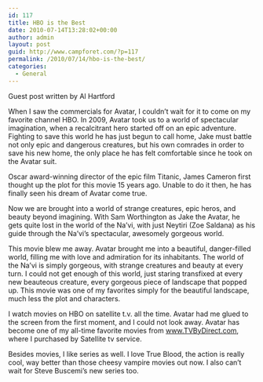 ```yaml
---
id: 117
title: HBO is the Best
date: 2010-07-14T13:28:02+00:00
author: admin
layout: post
guid: http://www.campforet.com/?p=117
permalink: /2010/07/14/hbo-is-the-best/
categories:
  - General
---
```

Guest post written by Al Hartford

When I saw the commercials for Avatar, I couldn&#8217;t wait for it to come on my favorite channel HBO. In 2009, Avatar took us to a world of spectacular imagination, when a recalcitrant hero started off on an epic adventure. Fighting to save this world he has just begun to call home, Jake must battle not only epic and dangerous creatures, but his own comrades in order to save his new home, the only place he has felt comfortable since he took on the Avatar suit.

Oscar award-winning director of the epic film Titanic, James Cameron first thought up the plot for this movie 15 years ago. Unable to do it then, he has finally seen his dream of Avatar come true.

Now we are brought into a world of strange creatures, epic heros, and beauty beyond imagining. With Sam Worthington as Jake the Avatar, he gets quite lost in the world of the Na&#8217;vi, with just Neytiri (Zoe Saldana) as his guide through the Na&#8217;vi&#8217;s spectacular, awesomely gorgeous world.

This movie blew me away. Avatar brought me into a beautiful, danger-filled world, filling me with love and admiration for its inhabitants. The world of the Na&#8217;vi is simply gorgeous, with strange creatures and beauty at every turn. I could not get enough of this world, just staring transfixed at every new beauteous creature, every gorgeous piece of landscape that popped up. This movie was one of my favorites simply for the beautiful landscape, much less the plot and characters.

I watch movies on HBO on satellite t.v. all the time. Avatar had me glued to the screen from the first moment, and I could not look away. Avatar has become one of my all-time favorite movies from www.TVByDirect.com, where I purchased by Satellite tv service.

Besides movies, I like series as well. I love True Blood, the action is really cool, way better than those cheesy vampire movies out now. I also can&#8217;t wait for Steve Buscemi&#8217;s new series too.